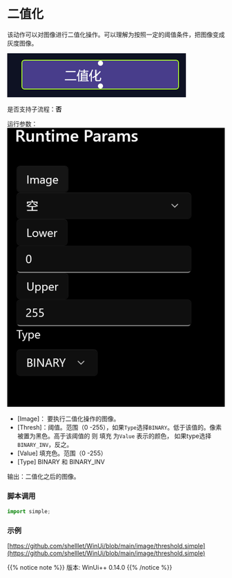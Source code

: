 # 二值化 
该动作可以对图像进行二值化操作。可以理解为按照一定的阈值条件，把图像变成灰度图像。

![action](./images/03.png 'size=90%')


是否支持子流程：**否**

运行参数：
![param](./images/04.png 'size=90%')

* [Image]： 要执行二值化操作的图像。
* [Thresh]：阈值。范围（0 -255），如果`Type`选择`BINARY`。低于该值的。像素被置为黑色。高于该阈值的 则 填充 为`Value` 表示的颜色， 如果type选择`BINARY_INV`，反之。
* [Value] 填充色。范围（0 -255）
* [Type] BINARY 和 BINARY_INV

输出：二值化之后的图像。


### 脚本调用

```python
import simple;

```

### 示例

[https://github.com/shelllet/WinUi/blob/main/image/threshold.simple](https://github.com/shelllet/WinUi/blob/main/image/threshold.simple)


{{% notice note %}}
版本: WinUi++ 0.14.0
{{% /notice %}}
